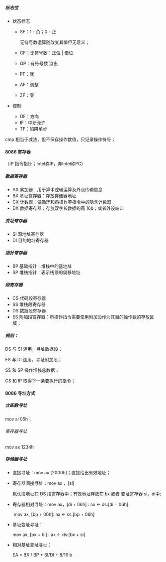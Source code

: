 ##### 标志位

- 状态标志
    - SF：1 - 负；0 - 正

        无符号数运算随改变其值但无意义；

    - CF：无符号数：正位 | 借位

    - OP：有符号数 溢出

    - PF：就

    - AF：调整

    - ZF：零

- 控制

    - DF：方向
    - IF：中断允许
    - TF：陷阱单步



cmp 相当于减法，但不保存操作数值，只记录操作符号；



#### 8086 寄存器

（IP 指令指针；Intel称IP，非Intel称PC）

##### 数据寄存器

- AX 累加器：用于算术逻辑运算及外设传输信息
- BX 基址寄存器：存放存储器地址
- CX 计数器：做循环和串操作等指令中的隐含计数器
- DX 数据寄存器：存放双字长数据的高 16b；或者外设端口



##### 变址寄存器

- SI 源地址寄存器
- DI 目的地址寄存器



##### 指针寄存器

- BP 基础指针：堆栈中的基地址
- SP 堆栈指针：表示栈顶的偏移地址



##### 段寄存器

- CS 代码段寄存器
- SS 堆栈段寄存器
- DS 数据段寄存器
- ES 附加段寄存器：串操作指令需要使用附加段作为其目的操作数的存放区域；



##### 规则：

DS 与 SI 连用，寻址数据段；

ES 与 DI 连用，寻址附加段；

SS 和 SP 操作堆栈总数据；

CS 和 IP 取得下一条要执行的指令；

#### 8086 寻址方式

##### 立即数寻址

mov al 05h；



###### 寄存器寻址

mov ax 1234h



##### 存储器寻址

- 直接寻址：mov ax [2000h]；直接给出有效地址；

- 寄存器间接寻址：mov ax ，[si]

    默认段地址在 DS 段寄存器中；有效地址存放在 bx 或者 变址寄存器 si，di中;

- 寄存器相对寻址：mov ax，[di + 06h] : ax <- ds:[di + 06h]

    ​			       mov ax,   [bp + 06h]: ax <- ss:[bp + 06h]

- 基址变址寻址：

    mov ax, [bx + bi] : ax <- ds:[bx + si]

     

- 相对基址变址寻址：

    EA = BX / BP + SI/DI + 8/16 b 